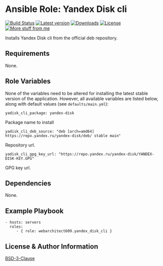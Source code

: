 Ansible Role: Yandex Disk cli
=============================

[![Build Status](https://github.com/webarchitect609/ansible-role-yandex-disk-cli/workflows/build/badge.svg?branch=master)](https://github.com/webarchitect609/ansible-role-yandex-disk-cli/actions?query=workflow%3Abuild)
[![Latest version](https://img.shields.io/github/v/tag/webarchitect609/ansible-role-yandex-disk-cli?sort=semver)](https://github.com/webarchitect609/ansible-role-yandex-disk-cli/releases)
[![Downloads](https://img.shields.io/ansible/role/d/39614)](https://galaxy.ansible.com/webarchitect609/yandex_disk_cli)
[![License](https://img.shields.io/github/license/webarchitect609/ansible-role-yandex-disk-cli)](LICENSE.md)
[![More stuff from me](https://img.shields.io/badge/galaxy-webarchitect609-000)](https://galaxy.ansible.com/webarchitect609)

Installs Yandex Disk cli from the official deb repository.

Requirements
------------

None.

Role Variables
--------------

None of the variables need to be altered for installing the latest stable version of the application.
However, all available variables are listed below, along with default values (see `defaults/main.yml`):

    yadisk_cli_package: yandex-disk

Package name to install

    yadisk_cli_deb_source: "deb [arch=amd64] https://repo.yandex.ru/yandex-disk/deb/ stable main"

Repository url.

    yadisk_cli_gpg_key_url: "https://repo.yandex.ru/yandex-disk/YANDEX-DISK-KEY.GPG"

GPG key url.


Dependencies
------------

None.

Example Playbook
----------------

    - hosts: servers
      roles:
         - { role: webarchitect609.yandex_disk_cli }

License & Author Information
-------
[BSD-3-Clause](LICENSE.md)
